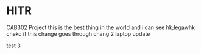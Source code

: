 # HITR
CAB302 Project
this is the best thing in the world and i can see hk;legawhk
chekc if this change goes through 
chang 2 laptop update

test 3